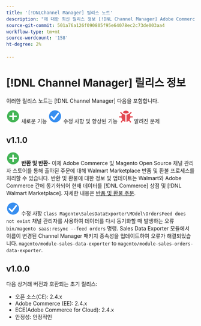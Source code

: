 ```yaml
---
title: '[!DNLChannel Manager] 릴리스 노트'
description: "에 대한 최신 릴리스 정보 [!DNL Channel Manager] Adobe Commerce"
source-git-commit: 501a76a126f090805f95e64078ec2c73de003aa4
workflow-type: tm+mt
source-wordcount: '158'
ht-degree: 2%

---
```


# [!DNL Channel Manager] 릴리스 정보

이러한 릴리스 노트는 [!DNL Channel Manager] 다음을 포함합니다.

![새로 만들기](../assets/new.svg) 새로운 기능
![해결된 문제](../assets/fix.svg) 수정 사항 및 향상된 기능
![알려진 문제](../assets/bug.svg) 알려진 문제


## v1.1.0

![새로 만들기](../assets/new.svg)<!--CHAN-5204--> **반환 및 반환**- 이제 Adobe Commerce 및 Magento Open Source 채널 관리자 스토어를 통해 출하된 주문에 대해 Walmart Marketplace 반품 및 환불 프로세스를 처리할 수 있습니다. 반환 및 환불에 대한 정보 및 업데이트는 Walmart와 Adobe Commerce 간에 동기화되어 현재 데이터를 [!DNL Commerce] 상점 및 [!DNL Walmart Marketplace]. 자세한 내용은 [반품 및 환불 주문](return-refund-orders.md).

![고정](../assets/fix.svg)<!--CHAN-5661--> 수정 사항 `Class Magento\SalesDataExporter\MOdel\OrdersFeed does not exist` 채널 관리자를 사용하여 데이터를 다시 동기화할 때 발생하는 오류 `bin/magento saas:resync --feed orders` 명령. Sales Data Exporter 모듈에서 이름이 변경된 Channel Manager 패키지 종속성을 업데이트하여 오류가 해결되었습니다. `magento/module-sales-data-exporter` to `magento/module-sales-orders-data-exporter`.

## v1.0.0

다음 상거래 버전과 호환되는 초기 릴리스:

* 오픈 소스(CE): 2.4.x
* Adobe Commerce (EE): 2.4.x
* ECE(Adobe Commerce for Cloud): 2.4.x
* 안정성: 안정적인
